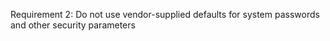 Requirement 2: Do not use vendor-supplied defaults for system passwords and other security parameters 
